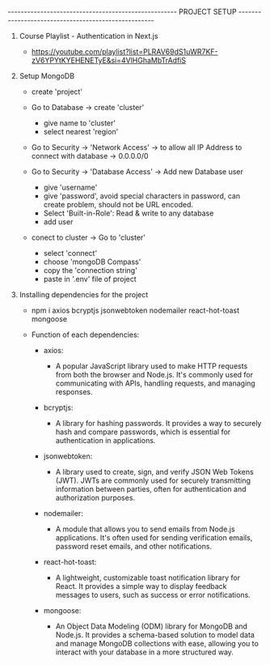 ---------------------------------------------------- PROJECT SETUP ---------------------------------------------------- 

1. Course Playlist - Authentication in Next.js
    - https://youtube.com/playlist?list=PLRAV69dS1uWR7KF-zV6YPYtKYEHENETyE&si=4VlHGhaMbTrAdfiS

2. Setup MongoDB

    - create 'project'

    - Go to Database -> create 'cluster'
        - give name to 'cluster'
        - select nearest 'region'

    - Go to Security -> 'Network Access' -> to allow all IP Address to connect with database -> 0.0.0.0/0 

    - Go to Security -> 'Database Access' -> Add new Database user
        - give 'username'
        - give 'password', avoid special characters in password, can create problem, should not be URL encoded.
        - Select 'Built-in-Role': Read & write to any database
        - add user

    - conect to cluster -> Go to 'cluster'
        - select 'connect'
        - choose 'mongoDB Compass'
        - copy the 'connection string'
        - paste in '.env' file of project

3. Installing dependencies for the project
    - npm i axios bcryptjs jsonwebtoken nodemailer react-hot-toast mongoose

    - Function of each dependencies:

        - axios: 
            - A popular JavaScript library used to make HTTP requests from both the browser and Node.js. It's commonly used for communicating with APIs, handling requests, and managing responses.
        
        - bcryptjs:
            - A library for hashing passwords. It provides a way to securely hash and compare passwords, which is essential for authentication in applications.

        - jsonwebtoken:
            - A library used to create, sign, and verify JSON Web Tokens (JWT). JWTs are commonly used for securely transmitting information between parties, often for authentication and authorization purposes.

        - nodemailer:
            - A module that allows you to send emails from Node.js applications. It's often used for sending verification emails, password reset emails, and other notifications.

        - react-hot-toast:
            - A lightweight, customizable toast notification library for React. It provides a simple way to display feedback messages to users, such as success or error notifications.

        - mongoose:
            - An Object Data Modeling (ODM) library for MongoDB and Node.js. It provides a schema-based solution to model data and manage MongoDB collections with ease, allowing you to interact with your database in a more structured way.